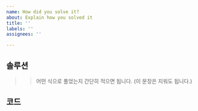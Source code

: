 ```yaml
---
name: How did you solve it?
about: Explain how you solved it
title: ''
labels: ''
assignees: ''

---
```


## 솔루션
>> 어떤 식으로 풀었는지 간단히 적으면 됩니다. (이 문장은 지워도 됩니다.)


## 코드
```

```
